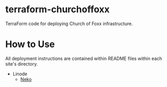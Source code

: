# terraform-churchoffoxx

TerraForm code for deploying Church of Foxx infrastructure.

# How to Use

All deployment instructions are contained within README files within each site's directory.

* Linode
  * [Neko](linode/neko/README.md)
